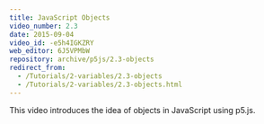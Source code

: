 ```yaml
---
title: JavaScript Objects
video_number: 2.3
date: 2015-09-04
video_id: -e5h4IGKZRY
web_editor: 6J5VPMbW
repository: archive/p5js/2.3-objects
redirect_from:
  - /Tutorials/2-variables/2.3-objects
  - /Tutorials/2-variables/2.3-objects.html
---
```


This video introduces the idea of objects in JavaScript using p5.js.
